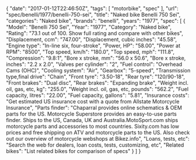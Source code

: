 {
    "date": "2017-01-12T22:46:50Z",
    "tags": [
        "motorbike",
        "spec"
    ],
    "url": "spec\/benelli\/1977\/benelli-750-sei",
    "title": "Naked bike Benelli 750 Sei",
    "categories": "Naked bike",
    "brands": "benelli",
    "years": "1977",
    "spec": [
        {
            "Model": "Benelli 750 Sei",
            "Year": "1977",
            "Category": "Naked bike",
            "Rating": "73.1 out of 100. Show full rating and compare with other bikes",
            "Displacement, ccm": "747.00",
            "Displacement, cubic inches": "45.58",
            "Engine type": "In-line six, four-stroke",
            "Power, HP": "58.00",
            "Power at RPM": "8500",
            "Top speed, km\/h": "180.0",
            "Top speed, mph": "111.8",
            "Compression": "9.8:1",
            "Bore x stroke, mm": "56.0 x 50.6",
            "Bore x stroke, inches": "2.2 x 2.0",
            "Valves per cylinder": "2",
            "Fuel control": "Overhead Cams (OHC)",
            "Cooling system": "Air",
            "Gearbox": "5-speed",
            "Transmission type,final drive": "Chain",
            "Front tyre": "3.50-18",
            "Rear tyre": "120\/90-18",
            "Front brakes": "Dual disc",
            "Rear brakes": "Expanding brake",
            "Weight incl. oil, gas, etc, kg": "255.0",
            "Weight incl. oil, gas, etc, pounds": "562.2",
            "Fuel capacity, litres": "22.00",
            "Fuel capacity, gallons": "5.81",
            "Insurance costs": "Get estimated US insurance cost with a quote from Allstate Motorcycle Insurance",
            "Parts finder": "Chaparral provides online schematics & OEM parts for the US.   Motorcycle Superstore provides an easy-to-use parts finder. Ships to the US, Canada, UK and Australia.MotoSport.com ships motorcycle parts and accessories to most countries.    Sixity.com has low prices and free shipping on ATV and motorcycle parts to the US. Also check out our overview of motorcycle webshops at Bikez.info",
            "Loans, tests, etc": "Search the web for dealers, loan costs, tests, customizing, etc",
            "Related bikes": "List related bikes for comparison of specs"
        }
    ]
}